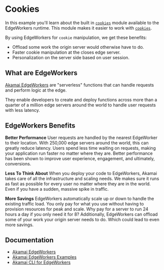# Cookies

In this example you'll learn about the built in [`cookies`](https://techdocs.akamai.com/edgeworkers/docs/cookies) module available to the EdgeWorkers runtime. This module makes it easier to work with [`cookies`](https://developer.mozilla.org/en-US/docs/Web/HTTP/Cookies).

By using EdgeWorkers for `cookie` manipulation, we get these benefits:
- Offload some work the origin server would otherwise have to do.
- Faster cookie manipulation at the closes edge server.
- Personalization on the server side based on user session.

## What are EdgeWorkers

[Akamai EdgeWorkers](https://www.akamai.com/products/serverless-computing-edgeworkers) are "serverless" functions that can handle requests and perform logic at the edge.

They enable developers to create and deploy functions across more than a quarter of a million edge servers around the world to handle user requests with less latency.

## EdgeWorkers Benefits

**Better Performance**
User requests are handled by the nearest EdgeWorker to their location. With 250,000 edge servers around the world, this can greatly reduce latency. Users spend less time waiting on requests, making your application run faster no matter where they are. Better performance has been shown to improve user experience, engagement, and ultimately, conversions.

**Less To Think About**
When you deploy your code to EdgeWorkers, Akamai takes care of all the infrastructure and scaling needs. We makes sure it runs as fast as possible for every user no matter where they are in the world. Even if you have a sudden, massive spike in traffic.
    
**More Savings**
EdgeWorkers automatically scale up or down to handle the existing traffic load. You only pay for what you use without having to provision resources for peak and scale. Why pay for a server to run 24 hours a day if you only need it for 8? Additionally, EdgeWorkers can offload some of your work your origin server needs to do. Which could lead to even more savings.

## Documentation
- [Akamai EdgeWorkers](https://developer.akamai.com/akamai-edgeworkers-overview)
- [Akamai EdgeWorkers Examples](https://github.com/akamai/edgeworkers-examples)
- [Akamai CLI for EdgeWorkers](https://developer.akamai.com/legacy/cli/packages/edgeworkers.html)